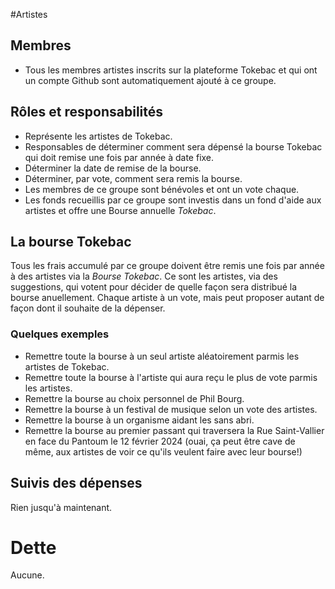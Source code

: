 #Artistes 

## Membres 
- Tous les membres artistes inscrits sur la plateforme Tokebac et qui ont un compte Github sont automatiquement ajouté à ce groupe.

## Rôles et responsabilités 
- Représente les artistes de Tokebac.
- Responsables de déterminer comment sera dépensé la bourse Tokebac qui doit remise une fois par année à date fixe.
- Déterminer la date de remise de la bourse.
- Déterminer, par vote, comment sera remis la bourse. 
- Les membres de ce groupe sont bénévoles et ont un vote chaque.
- Les fonds recueillis par ce groupe sont investis dans un fond d'aide aux artistes et offre une Bourse annuelle _Tokebac_.

## La bourse Tokebac
Tous les frais accumulé par ce groupe doivent être remis une fois par année à des artistes via la _Bourse Tokebac_.
Ce sont les artistes, via des suggestions, qui votent pour décider de quelle façon sera distribué la bourse anuellement.
Chaque artiste à un vote, mais peut proposer autant de façon dont il souhaite de la dépenser.
### Quelques exemples 
- Remettre toute la bourse à un seul artiste aléatoirement parmis les artistes de Tokebac.
- Remettre toute la bourse à l'artiste qui aura reçu le plus de vote parmis les artistes.
- Remettre la bourse au choix personnel de Phil Bourg.
- Remettre la bourse à un festival de musique selon un vote des artistes.
- Remettre la bourse à un organisme aidant les sans abri.
- Remettre la bourse au premier passant qui traversera la Rue Saint-Vallier en face du Pantoum le 12 février 2024 (ouai, ça peut être cave de même, aux artistes de voir ce qu'ils veulent faire avec leur bourse!)

## Suivis des dépenses 
Rien jusqu'à maintenant.

# Dette
Aucune.
